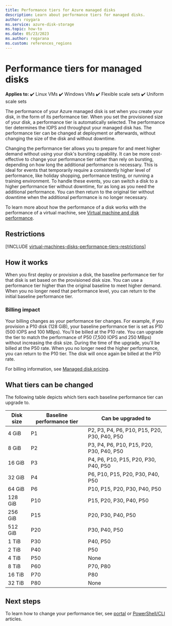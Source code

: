 ```yaml
---
title: Performance tiers for Azure managed disks
description: Learn about performance tiers for managed disks.
author: roygara
ms.service: azure-disk-storage
ms.topic: how-to
ms.date: 05/23/2023
ms.author: rogarana
ms.custom: references_regions
---
```


# Performance tiers for managed disks

**Applies to:** :heavy_check_mark: Linux VMs :heavy_check_mark: Windows VMs :heavy_check_mark: Flexible scale sets :heavy_check_mark: Uniform scale sets

The performance of your Azure managed disk is set when you create your disk, in the form of its performance tier. When you set the provisioned size of your disk, a performance tier is automatically selected. The performance tier determines the IOPS and throughput your managed disk has. The performance tier can be changed at deployment or afterwards, without changing the size of the disk and without downtime.

Changing the performance tier allows you to prepare for and meet higher demand without using your disk's bursting capability. It can be more cost-effective to change your performance tier rather than rely on bursting, depending on how long the additional performance is necessary. This is ideal for events that temporarily require a consistently higher level of performance, like holiday shopping, performance testing, or running a training environment. To handle these events, you can switch a disk to a higher performance tier without downtime, for as long as you need the additional performance. You can then return to the original tier without downtime when the additional performance is no longer necessary.

To learn more about how the performance of a disk works with the performance of a virtual machine, see [Virtual machine and disk performance](disks-performance.md).

## Restrictions

[!INCLUDE [virtual-machines-disks-performance-tiers-restrictions](../../includes/virtual-machines-disks-performance-tiers-restrictions.md)]

## How it works

When you first deploy or provision a disk, the baseline performance tier for that disk is set based on the provisioned disk size. You can use a performance tier higher than the original baseline to meet higher demand. When you no longer need that performance level, you can return to the initial baseline performance tier.

### Billing impact

Your billing changes as your performance tier changes. For example, if you provision a P10 disk (128 GiB), your baseline performance tier is set as P10 (500 IOPS and 100 MBps). You'll be billed at the P10 rate. You can upgrade the tier to match the performance of P50 (7,500 IOPS and 250 MBps) without increasing the disk size. During the time of the upgrade, you'll be billed at the P50 rate. When you no longer need the higher performance, you can return to the P10 tier. The disk will once again be billed at the P10 rate.

For billing information, see [Managed disk pricing](https://azure.microsoft.com/pricing/details/managed-disks/).

## What tiers can be changed

The following table depicts which tiers each baseline performance tier can upgrade to.

| Disk size | Baseline performance tier | Can be upgraded to |
|----------------|-----|-------------------------------------|
| 4 GiB | P1 | P2, P3, P4, P6, P10, P15, P20, P30, P40, P50 |
| 8 GiB | P2 | P3, P4, P6, P10, P15, P20, P30, P40, P50 |
| 16 GiB | P3 | P4, P6, P10, P15, P20, P30, P40, P50 | 
| 32 GiB | P4 | P6, P10, P15, P20, P30, P40, P50 |
| 64 GiB | P6 | P10, P15, P20, P30, P40, P50 |
| 128 GiB | P10 | P15, P20, P30, P40, P50 |
| 256 GiB | P15 | P20, P30, P40, P50 |
| 512 GiB | P20 | P30, P40, P50 |
| 1 TiB | P30 | P40, P50 |
| 2 TiB | P40 | P50 |
| 4 TiB | P50 | None |
| 8 TiB | P60 |  P70, P80 |
| 16 TiB | P70 | P80 |
| 32 TiB | P80 | None |

## Next steps

To learn how to change your performance tier, see [portal](disks-performance-tiers-portal.md) or [PowerShell/CLI](disks-performance-tiers.md) articles.

